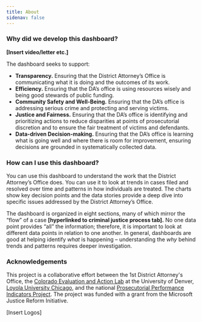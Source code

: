 ```yaml
---
title: About
sidenav: false
---
```

### **Why did we develop this dashboard?**

**\[Insert video/letter etc.]**

The dashboard seeks to support:

* **Transparency.** Ensuring that the District Attorney’s Office is communicating what it is doing and the outcomes of its work.
* **Efficiency.** Ensuring that the DA’s office is using resources wisely and being good stewards of public funding.
* **Community Safety and Well-Being.** Ensuring that the DA’s office is addressing serious crime and protecting and serving victims.
* **Justice and Fairness.** Ensuring that the DA’s office is identifying and prioritizing actions to reduce disparities at points of prosecutorial discretion and to ensure the fair treatment of victims and defendants.
* **Data-driven Decision-making.** Ensuring that the DA’s office is learning what is going well and where there is room for improvement, ensuring decisions are grounded in systematically collected data.

### How can I use this dashboard?

You can use this dashboard to understand the work that the District Attorney’s Office does. You can use it to look at trends in cases filed and resolved over time and patterns in how individuals are treated. The charts show key decision points and the data stories provide a deep dive into specific issues addressed by the District Attorney’s Office.  

The dashboard is organized in eight sections, many of which mirror the “flow” of a case **\[hyperlinked to criminal justice process tab].** No one data point provides “all” the information; therefore, it is important to look at different data points in relation to one another. In general, dashboards are good at helping identify *what* is happening – understanding the *why* behind trends and patterns requires deeper investigation.

### Acknowledgements

This project is a collaborative effort between the 1st District Attorney's Office, the [Colorado Evaluation and Action Lab](https://coloradolab.org/) at the University of Denver, [Loyola University Chicago](https://www.luc.edu/), and the national [Prosecutorial Performance Indicators Project](https://prosecutorialperformanceindicators.org/). The project was funded with a grant from the Microsoft Justice Reform Initiative.

\[Insert Logos]